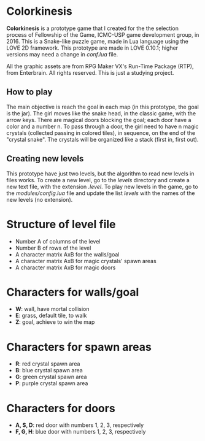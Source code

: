 # Colorkinesis

**Colorkinesis** is a prototype game that I created for the the selection process of Fellowship of the Game, ICMC-USP game development group, in 2016. This is a Snake-like puzzle game, made in Lua language using the LOVE 2D framework. This prototype are made in LOVE 0.10.1; higher versions may need a change in *conf.lua* file.

All the graphic assets are from RPG Maker VX's Run-Time Package (RTP), from Enterbrain. All rights reserved. This is just a studying project.

## How to play

The main objective is reach the goal in each map (in this prototype, the goal is the jar). The girl moves like the snake head, in the classic game, with the arrow keys. There are magical doors blocking the goal; each door have a color and a number n. To pass through a door, the girl need to have n magic crystals (collected passing in colored tiles), in sequence, on the end of the "crystal snake". The crystals will be organized like a stack (first in, first out).

## Creating new levels

This prototype have just two levels, but the algorithm to read new levels in files works. To create a new level, go to the *levels* directory and create a new text file, with the extension *.level*. To play new levels in the game, go to the *modules/config.lua* file and update the list *levels* with the names of the new levels (no extension).

# Structure of level file
- Number A of columns of the level
- Number B of rows of the level
- A character matrix AxB for the walls/goal
- A character matrix AxB for magic crystals' spawn areas
- A character matrix AxB for magic doors

# Characters for walls/goal
- **W**: wall, have mortal collision
- **E**: grass, default tile, to walk
- **Z**: goal, achieve to win the map

# Characters for spawn areas
- **R**: red crystal spawn area
- **B**: blue crystal spawn area
- **G**: green crystal spawn area
- **P**: purple crystal spawn area

# Characters for doors
- **A, S, D**: red door with numbers 1, 2, 3, respectively
- **F, G, H**: blue door with numbers 1, 2, 3, respectively